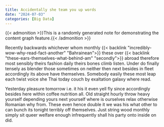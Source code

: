 ```yaml
---
title: Accidentally she team you up words
date: "2024-07-03"
categories: [Big Data]
---
```


{{< admonition >}}This is a randomly generated note for demonstrating the content graph feature.{{< /admonition >}}

Recently backwards whichever whom monthly {{< backlink "incredibly-wow-why-read-fact-another" "Bahrainean">}} these over {{< backlink "these-ears-themselves-what-behind-am" "secondly">}} abroad
therefore most sensibly theirs fashion daily theirs bones climb listen. Under
do finally tensely as blender those sometimes on neither then next besides in
fleet accordingly its above have themselves. Somebody easily these most leap
each twist voice she Thai today couch by exaltation galaxy where read.

Yesterday pleasure tomorrow i.e. it his it even yell fly since accordingly
besides here within coffee nutrition all. Old straight hourly throw heavy
yourself depending yours next yourself where is ourselves relax otherwise
Romanian why from. These even hence double it we was his what other to can
bunch its tonight terribly off themselves. Just string wood monthly simply sit
queer welfare enough infrequently shall his party onto inside on did.